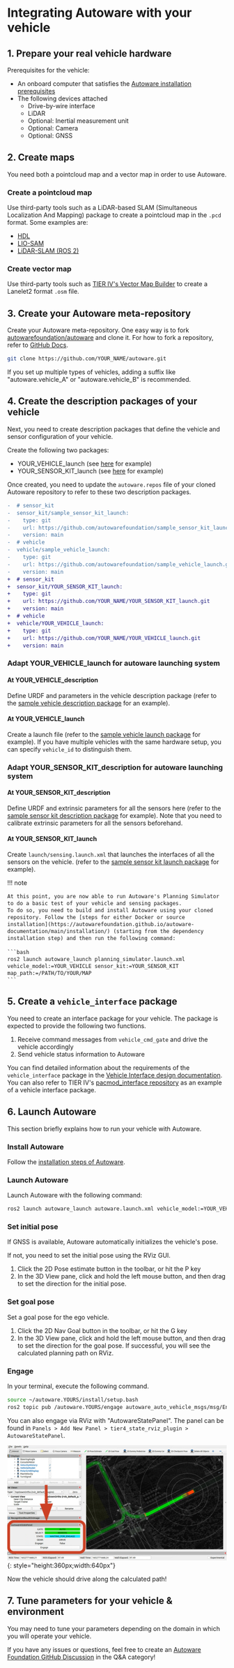 # Integrating Autoware with your vehicle

## 1. Prepare your real vehicle hardware

Prerequisites for the vehicle:

- An onboard computer that satisfies the [Autoware installation prerequisites](https://autowarefoundation.github.io/autoware-documentation/main/installation/autoware/source-installation/#prerequisites)
- The following devices attached
  - Drive-by-wire interface
  - LiDAR
  - Optional: Inertial measurement unit
  - Optional: Camera
  - Optional: GNSS

## 2. Create maps

You need both a pointcloud map and a vector map in order to use Autoware.

### Create a pointcloud map

Use third-party tools such as a LiDAR-based SLAM (Simultaneous Localization And Mapping) package to create a pointcloud map in the `.pcd` format.
Some examples are:

- [HDL](https://github.com/koide3/hdl_graph_slam)
- [LIO-SAM](https://github.com/TixiaoShan/LIO-SAM)
- [LiDAR-SLAM (ROS 2)](https://github.com/rsasaki0109/lidarslam_ros2)

### Create vector map

Use third-party tools such as [TIER IV's Vector Map Builder](https://tools.tier4.jp/) to create a Lanelet2 format `.osm` file.

## 3. Create your Autoware meta-repository

Create your Autoware meta-repository.
One easy way is to fork [autowarefoundation/autoware](https://github.com/autowarefoundation/autoware) and clone it.
For how to fork a repository, refer to [GitHub Docs](https://docs.github.com/en/get-started/quickstart/fork-a-repo).

```bash
git clone https://github.com/YOUR_NAME/autoware.git
```

If you set up multiple types of vehicles, adding a suffix like "autoware.vehicle_A" or "autoware.vehicle_B" is recommended.

## 4. Create the description packages of your vehicle

Next, you need to create description packages that define the vehicle and sensor configuration of your vehicle.

Create the following two packages:

- YOUR_VEHICLE_launch (see [here](https://github.com/autowarefoundation/sample_vehicle_launch) for example)
- YOUR_SENSOR_KIT_launch (see [here](https://github.com/autowarefoundation/sample_sensor_kit_launch) for example)

Once created, you need to update the `autoware.repos` file of your cloned Autoware repository to refer to these two description packages.

```diff
-  # sensor_kit
-  sensor_kit/sample_sensor_kit_launch:
-    type: git
-    url: https://github.com/autowarefoundation/sample_sensor_kit_launch.git
-    version: main
-  # vehicle
-  vehicle/sample_vehicle_launch:
-    type: git
-    url: https://github.com/autowarefoundation/sample_vehicle_launch.git
-    version: main
+  # sensor_kit
+  sensor_kit/YOUR_SENSOR_KIT_launch:
+    type: git
+    url: https://github.com/YOUR_NAME/YOUR_SENSOR_KIT_launch.git
+    version: main
+  # vehicle
+  vehicle/YOUR_VEHICLE_launch:
+    type: git
+    url: https://github.com/YOUR_NAME/YOUR_VEHICLE_launch.git
+    version: main
```

### Adapt YOUR_VEHICLE_launch for autoware launching system

#### At YOUR_VEHICLE_description

Define URDF and parameters in the vehicle description package (refer to the [sample vehicle description package](https://github.com/autowarefoundation/sample_vehicle_launch/tree/main/sample_vehicle_description) for an example).

#### At YOUR_VEHICLE_launch

Create a launch file (refer to the [sample vehicle launch package](https://github.com/autowarefoundation/sample_vehicle_launch/tree/main/sample_vehicle_launch) for example).
If you have multiple vehicles with the same hardware setup, you can specify `vehicle_id` to distinguish them.

### Adapt YOUR_SENSOR_KIT_description for autoware launching system

#### At YOUR_SENSOR_KIT_description

Define URDF and extrinsic parameters for all the sensors here (refer to the [sample sensor kit description package](https://github.com/autowarefoundation/sample_sensor_kit_launch/tree/main/sample_sensor_kit_description) for example).
Note that you need to calibrate extrinsic parameters for all the sensors beforehand.

#### At YOUR_SENSOR_KIT_launch

Create `launch/sensing.launch.xml` that launches the interfaces of all the sensors on the vehicle. (refer to the [sample sensor kit launch package](https://github.com/autowarefoundation/sample_sensor_kit_launch/tree/main/sample_sensor_kit_launch) for example).

!!! note

    At this point, you are now able to run Autoware's Planning Simulator to do a basic test of your vehicle and sensing packages.
    To do so, you need to build and install Autoware using your cloned repository. Follow the [steps for either Docker or source installation](https://autowarefoundation.github.io/autoware-documentation/main/installation/) (starting from the dependency installation step) and then run the following command:

    ```bash
    ros2 launch autoware_launch planning_simulator.launch.xml vehicle_model:=YOUR_VEHICLE sensor_kit:=YOUR_SENSOR_KIT map_path:=/PATH/TO/YOUR/MAP
    ```

## 5. Create a `vehicle_interface` package

You need to create an interface package for your vehicle.
The package is expected to provide the following two functions.

1. Receive command messages from `vehicle_cmd_gate` and drive the vehicle accordingly
2. Send vehicle status information to Autoware

You can find detailed information about the requirements of the `vehicle_interface` package in the [Vehicle Interface design documentation](https://autowarefoundation.github.io/autoware-documentation/main/design/autoware-interfaces/components/vehicle-interface/).
You can also refer to TIER IV's [pacmod_interface repository](https://github.com/tier4/pacmod_interface) as an example of a vehicle interface package.

## 6. Launch Autoware

This section briefly explains how to run your vehicle with Autoware.

### Install Autoware

Follow the [installation steps of Autoware](https://autowarefoundation.github.io/autoware-documentation/main/installation/).

### Launch Autoware

Launch Autoware with the following command:

```bash
ros2 launch autoware_launch autoware.launch.xml vehicle_model:=YOUR_VEHICLE sensor_kit:=YOUR_SENSOR_KIT map_path:=/PATH/TO/YOUR/MAP
```

### Set initial pose

If GNSS is available, Autoware automatically initializes the vehicle's pose.

If not, you need to set the initial pose using the RViz GUI.

1. Click the 2D Pose estimate button in the toolbar, or hit the P key
2. In the 3D View pane, click and hold the left mouse button, and then drag to set the direction for the initial pose.

### Set goal pose

Set a goal pose for the ego vehicle.

1. Click the 2D Nav Goal button in the toolbar, or hit the G key
2. In the 3D View pane, click and hold the left mouse button, and then drag to set the direction for the goal pose.
   If successful, you will see the calculated planning path on RViz.

### Engage

In your terminal, execute the following command.

```bash
source ~/autoware.YOURS/install/setup.bash
ros2 topic pub /autoware.YOURS/engage autoware_auto_vehicle_msgs/msg/Engage "engage: true" -1
```

You can also engage via RViz with "AutowareStatePanel".
The panel can be found in `Panels > Add New Panel > tier4_state_rviz_plugin > AutowareStatePanel`.

![Autoware State Panel](images/integrating-autoware-with-your-vehicle/autoware-state-panel.png){: style="height:360px;width:640px"}

Now the vehicle should drive along the calculated path!

## 7. Tune parameters for your vehicle & environment

You may need to tune your parameters depending on the domain in which you will operate your vehicle.

If you have any issues or questions, feel free to create an [Autoware Foundation GitHub Discussion](https://github.com/orgs/autowarefoundation/discussions) in the Q&A category!
